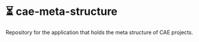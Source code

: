# ⏳ cae-meta-structure
Repository for the application that holds the meta structure of CAE projects.
